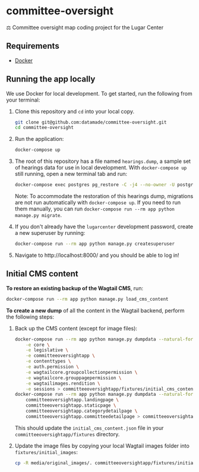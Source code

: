 # committee-oversight
⚖️ Committee oversight map coding project for the Lugar Center

## Requirements

- [Docker](https://www.docker.com/)


## Running the app locally

We use Docker for local development. To get started, run the following from your terminal:

1. Clone this repository and `cd` into your local copy.

    ```bash
    git clone git@github.com:datamade/committee-oversight.git
    cd committee-oversight
    ```

2. Run the application:

    ```bash
    docker-compose up
    ```

3. The root of this repository has a file named `hearings.dump`, a sample set of hearings data for use in local development. With `docker-compose up` still running, open a new terminal tab and run:

    ```bash
    docker-compose exec postgres pg_restore -C -j4 --no-owner -U postgres -d hearings /app/hearings.dump
    ```

    Note: To accommodate the restoration of this hearings dump, migrations are not run automatically with `docker-compose up`. If you need to run them manually, you can run `docker-compose run --rm app python manage.py migrate`.

4. If you don't already have the `lugarcenter` development password, create a new superuser by running:

    ```bash
    docker-compose run --rm app python manage.py createsuperuser
    ```

5. Navigate to http://localhost:8000/ and you should be able to log in!


## Initial CMS content

**To restore an existing backup of the Wagtail CMS**, run:

```bash
docker-compose run --rm app python manage.py load_cms_content
```

**To create a new dump** of all the content in the Wagtail backend, perform the following steps:

1. Back up the CMS content (except for image files):

    ```bash
    docker-compose run --rm app python manage.py dumpdata --natural-foreign --indent 2 \
        -e core \
        -e legislative \
        -e committeeoversightapp \
        -e contenttypes \
        -e auth.permission \
        -e wagtailcore.groupcollectionpermission \
        -e wagtailcore.grouppagepermission \
        -e wagtailimages.rendition \
        -e sessions > committeeoversightapp/fixtures/initial_cms_content.json && \
    docker-compose run --rm app python manage.py dumpdata --natural-foreign --indent 2 \
        committeeoversightapp.landingpage \
        committeeoversightapp.staticpage \
        committeeoversightapp.categorydetailpage \
        committeeoversightapp.committeedetailpage > committeeoversightapp/fixtures/initial_cms_content_custom_pages.json
    ```

    This should update the `initial_cms_content.json` file in your `committeeoversightapp/fixtures`
    directory.

2. Update the image files by copying your local Wagtail images folder into `fixtures/initial_images`:

    ```bash
    cp -R media/original_images/. committeeoversightapp/fixtures/initial_images/
    ```

